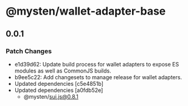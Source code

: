 # @mysten/wallet-adapter-base

## 0.0.1

### Patch Changes

- e1d39d62: Update build process for wallet adapters to expose ES modules as well as CommonJS builds.
- b9ee5c22: Add changesets to manage release for wallet adapters.
- Updated dependencies [c5e4851b]
- Updated dependencies [a0fdb52e]
  - @mysten/sui.js@0.8.1
